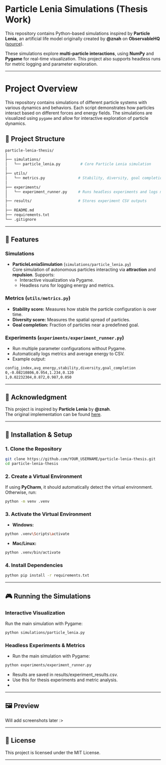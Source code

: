 ﻿# Particle Lenia Simulations (Thesis Work)

This repository contains Python-based simulations inspired by **Particle Lenia**, an artificial life model originally created by **@znah** on **ObservableHQ** ([source](https://observablehq.com/@znah/particle-lenia-from-scratch)).  

These simulations explore **multi-particle interactions**, using **NumPy** and **Pygame** for real-time visualization. This project also supports headless runs for metric logging and parameter exploration.

---

# Project Overview

This repository contains simulations of different particle systems with various dynamics and behaviors. Each script demonstrates how particles interact based on different forces and energy fields. The simulations are visualized using `pygame` and allow for interactive exploration of particle dynamics.

## 📂 Project Structure
```sh
particle-lenia-thesis/
│
├── simulations/
│   └── particle_lenia.py         # Core Particle Lenia simulation
│
├── utils/
│   └── metrics.py               # Stability, diversity, goal completion
│
├── experiments/
│   └── experiment_runner.py     # Runs headless experiments and logs metrics
│
├── results/                     # Stores experiment CSV outputs
│
├── README.md
├── requirements.txt
└── .gitignore
```

---

## 🔬 Features

### **Simulations**
- **ParticleLeniaSimulation** (`simulations/particle_lenia.py`)  
  Core simulation of autonomous particles interacting via **attraction** and **repulsion**. Supports:
  - Interactive visualization via Pygame.
  - Headless runs for logging energy and metrics.

### **Metrics** (`utils/metrics.py`)
- **Stability score:** Measures how stable the particle configuration is over time.  
- **Diversity score:** Measures the spatial spread of particles.  
- **Goal completion:** Fraction of particles near a predefined goal.  

### **Experiments** (`experiments/experiment_runner.py`)
- Run multiple parameter configurations without Pygame.
- Automatically logs metrics and average energy to CSV.
- Example output:
```sh
config_index,avg_energy,stability,diversity,goal_completion
0,-0.08210806,0.954,1.234,0.120
1,0.02232304,0.872,0.987,0.050
```
---

## 🔬 Acknowledgment
This project is inspired by **Particle Lenia** by **@znah**.  
The original implementation can be found [here](https://observablehq.com/@znah/particle-lenia-from-scratch).

---

## 🚀 Installation & Setup
### **1. Clone the Repository**
```sh
git clone https://github.com/YOUR_USERNAME/particle-lenia-thesis.git
cd particle-lenia-thesis
```

### **2. Create a Virtual Environment**
If using **PyCharm**, it should automatically detect the virtual environment. Otherwise, run:
```sh
python -m venv .venv
```

### **3. Activate the Virtual Environment**
- **Windows:**
```sh
python .venv\Scripts\activate
```
- **Mac/Linux:**
```sh
python .venv/bin/activate
```

### **4. Install Dependencies**
```sh
python pip install -r requirements.txt
```

---

## 🎮 Running the Simulations

### Interactive Visualization
Run the main simulation with Pygame:

```sh
python simulations/particle_lenia.py
```

### Headless Experiments & Metrics
- Run the main simulation with Pygame:

```sh
python experiments/experiment_runner.py
```
- Results are saved in results/experiment_results.csv.
- Use this for thesis experiments and metric analysis.
- 
---

## 🖼️ Preview

Will add screenshots later :>

---

## 📜 License

This project is licensed under the MIT License.

---
